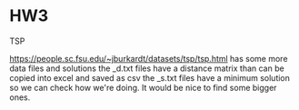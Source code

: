 # HW3
TSP

https://people.sc.fsu.edu/~jburkardt/datasets/tsp/tsp.html has some more data files and solutions
the _d.txt files have a distance matrix than can be copied into excel and saved as csv
the _s.txt files have a minimum solution so we can check how we're doing.
It would be nice to find some bigger ones.
